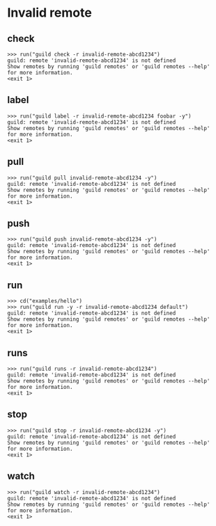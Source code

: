 # Invalid remote

## check

    >>> run("guild check -r invalid-remote-abcd1234")
    guild: remote 'invalid-remote-abcd1234' is not defined
    Show remotes by running 'guild remotes' or 'guild remotes --help'
    for more information.
    <exit 1>

## label

    >>> run("guild label -r invalid-remote-abcd1234 foobar -y")
    guild: remote 'invalid-remote-abcd1234' is not defined
    Show remotes by running 'guild remotes' or 'guild remotes --help'
    for more information.
    <exit 1>

## pull

    >>> run("guild pull invalid-remote-abcd1234 -y")
    guild: remote 'invalid-remote-abcd1234' is not defined
    Show remotes by running 'guild remotes' or 'guild remotes --help'
    for more information.
    <exit 1>

## push

    >>> run("guild push invalid-remote-abcd1234 -y")
    guild: remote 'invalid-remote-abcd1234' is not defined
    Show remotes by running 'guild remotes' or 'guild remotes --help'
    for more information.
    <exit 1>

## run

    >>> cd("examples/hello")
    >>> run("guild run -y -r invalid-remote-abcd1234 default")
    guild: remote 'invalid-remote-abcd1234' is not defined
    Show remotes by running 'guild remotes' or 'guild remotes --help'
    for more information.
    <exit 1>

## runs

    >>> run("guild runs -r invalid-remote-abcd1234")
    guild: remote 'invalid-remote-abcd1234' is not defined
    Show remotes by running 'guild remotes' or 'guild remotes --help'
    for more information.
    <exit 1>

## stop

    >>> run("guild stop -r invalid-remote-abcd1234 -y")
    guild: remote 'invalid-remote-abcd1234' is not defined
    Show remotes by running 'guild remotes' or 'guild remotes --help'
    for more information.
    <exit 1>

## watch

    >>> run("guild watch -r invalid-remote-abcd1234")
    guild: remote 'invalid-remote-abcd1234' is not defined
    Show remotes by running 'guild remotes' or 'guild remotes --help'
    for more information.
    <exit 1>
